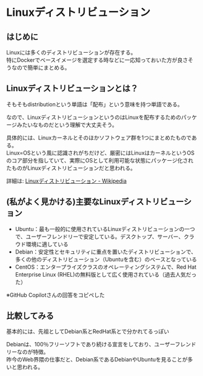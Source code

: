 # Linuxディストリビューション

## はじめに

Linuxには多くのディストリビューションが存在する。  
特にDockerでベースイメージを選定する時などに一応知っておいた方が良さそうなので簡単にまとめる。

## Linuxディストリビューションとは？

そもそもdistributionという単語は「配布」という意味を持つ単語である。  

なので、LinuxディストリビューションというのはLinuxを配布するためのパッケージみたいなものだという理解で大丈夫そう。  

具体的には、Linuxカーネルとそのほかソフトウェア群を1つにまとめたものである。  
Linux=OSという風に認識されがちだけど、厳密にはLinuxはカーネルというOSのコア部分を指していて、実際にOSとして利用可能な状態にパッケージ化されたものがLinuxディストリビューションだと思われる。

詳細は: [Linuxディストリビューション - Wikipedia](https://ja.wikipedia.org/wiki/Linux%E3%83%87%E3%82%A3%E3%82%B9%E3%83%88%E3%83%AA%E3%83%93%E3%83%A5%E3%83%BC%E3%82%B7%E3%83%A7%E3%83%B3)

## (私がよく見かける)主要なLinuxディストリビューション

- Ubuntu：最も一般的に使用されているLinuxディストリビューションの一つで、ユーザーフレンドリーで安定している。デスクトップ、サーバー、クラウド環境に適している
- Debian：安定性とセキュリティに重点を置いたディストリビューションで、多くの他のディストリビューション（Ubuntuを含む）のベースとなっている
- CentOS：エンタープライズクラスのオペレーティングシステムで、Red Hat Enterprise Linux (RHEL)の無料版として広く使用されている（過去人気だった）

※GitHub Copilotさんの回答をコピペした

## 比較してみる

基本的には、先祖としてDebian系とRedHat系とで分かれてるっぽい  

Debianは、100％フリーソフトであり続ける宣言をしており、ユーザーフレンドリーなのが特徴。  
昨今のWeb界隈の仕事だと、Debian系であるDebianやUbuntuを見ることが多いと思われる。
